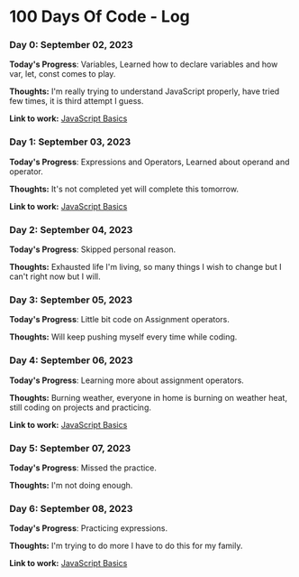 # 100 Days Of Code - Log

### Day 0: September 02, 2023

**Today's Progress**: Variables, Learned how to declare variables and how var, let, const comes to play.

**Thoughts:** I'm really trying to understand JavaScript properly, have tried few times, it is third attempt I guess.

**Link to work:** [JavaScript Basics](https://github.com/sakibian/code-daily/commit/997b81337cc77061739a55b5ba5332b3daa12235)

### Day 1: September 03, 2023

**Today's Progress**: Expressions and Operators, Learned about operand and operator.

**Thoughts:** It's not completed yet will complete this tomorrow.

**Link to work:** [JavaScript Basics](https://github.com/sakibian/code-daily/commit/f1a44367811c80d4d77f4fe401e0b7fc3bc0daec)
### Day 2: September 04, 2023

**Today's Progress**: Skipped personal reason.

**Thoughts:** Exhausted life I'm living, so many things I wish to change but I can't right now but I will.

### Day 3: September 05, 2023

**Today's Progress**: Little bit code on Assignment operators.

**Thoughts:** Will keep pushing myself every time while coding.

### Day 4: September 06, 2023

**Today's Progress**: Learning more about assignment operators.

**Thoughts:** Burning weather, everyone in home is burning on weather heat, still coding on projects and practicing.

**Link to work:** [JavaScript Basics](https://github.com/sakibian/code-daily/commit/92cd6b739dd01da0f5baafea2f6d4021902fe189)

### Day 5: September 07, 2023

**Today's Progress**: Missed the practice.

**Thoughts:** I'm not doing enough.

### Day 6: September 08, 2023

**Today's Progress**: Practicing expressions.

**Thoughts:** I'm trying to do more I have to do this for my family.

**Link to work:** [JavaScript Basics](https://github.com/sakibian/code-daily/commit/c706b555a63cb6d493e4cd5ef63e853e5bab4415)

